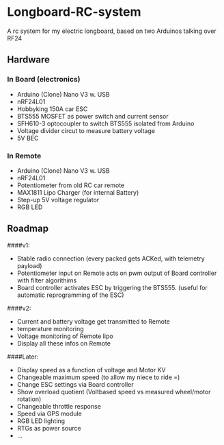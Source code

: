 Longboard-RC-system
===================

A rc system for my electric longboard, based on two Arduinos talking over RF24

Hardware
--------

### In Board (electronics)
- Arduino (Clone) Nano V3 w. USB 
- nRF24L01
- Hobbyking 150A car ESC
- BTS555 MOSFET as power switch and current sensor
- SFH610-3 optocoupler to switch BTS555 isolated from Arduino
- Voltage divider circut to measure battery voltage
- 5V BEC

### In Remote 
- Arduino (Clone) Nano V3 w. USB 
- nRF24L01
- Potentiometer from old RC car remote
- MAX1811 Lipo Charger (for internal Battery)
- Step-up 5V voltage regulator 
- RGB LED

Roadmap
-------

####v1:
- Stable radio connection (every packed gets ACKed, with telemetry payload)
- Potentiometer input on Remote acts on pwm output of Board controller with filter algorithims
- Board controller activates ESC by triggering the BTS555. (useful for automatic reprogramming of the ESC) 

####v2:
- Current and battery voltage get transmitted to Remote 
- temperature monitoring
- Voltage monitoring of Remote lipo
- Display all these infos on Remote

####Later: 
- Display speed as a function of voltage and Motor KV
- Changeable maximum speed (to allow my niece to ride =) 
- Change ESC settings via Board controller 
- Show overload quotient (Voltbased speed vs measured wheel/motor rotation)
- Changeable throttle response
- Speed via GPS module
- RGB LED lighting
- RTGs as power source
- ...


